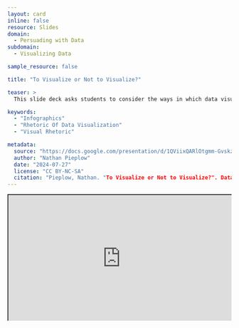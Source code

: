 ```yaml
---
layout: card
inline: false
resource: Slides
domain:
  - Persuading with Data
subdomain:
  - Visualizing Data

sample_resource: false

title: "To Visualize or Not to Visualize?"

teaser: >
  This slide deck asks students to consider the ways in which data visualizations, and visual rhetoric more broadly, can either help or fail to help an argument. It encourages students to evaluate the ethos, pathos, and logos of a visual, as well as how it responds to the exigence, audience, and purpose. It provides criteria and practice in distinguishing between actual data visualizations and the mere decorations that are so common in infographics. It also gives examples of situations in which words alone may remain more powerful than visuals. The slide deck with instructor notes could be used as a reading or an activity.

keywords:
  - "Infographics"
  - "Rhetoric Of Data Visualization"
  - "Visual Rhetoric"

metadata:
  source: "https://docs.google.com/presentation/d/1QViixQARlOtgmm-GvskzqwuEJTptQAyy/edit?usp=sharing&ouid=116941745404208628216&rtpof=true&sd=true"
  author: "Nathan Pieplow"
  date: "2024-07-27"
  license: "CC BY-NC-SA"
  citation: "Pieplow, Nathan. "To Visualize or Not to Visualize?". Data Advocacy 4 All, University of Colorado. 27 July 2024"
---
```


<div style="position: relative; padding-bottom: 56.25%; height: 0; overflow: hidden;"><iframe src="https://docs.google.com/presentation/d/1QViixQARlOtgmm-GvskzqwuEJTptQAyy/edit?usp=sharing&ouid=116941745404208628216&rtpof=true&sd=true" width="100%" title="To Visualize or Not to Visualize?" style="border:2px #323639 solid; position: absolute; top: 0; left: 0; right: 0; bottom: 0; height: 100%; max-width: 100%;"></iframe></div>

